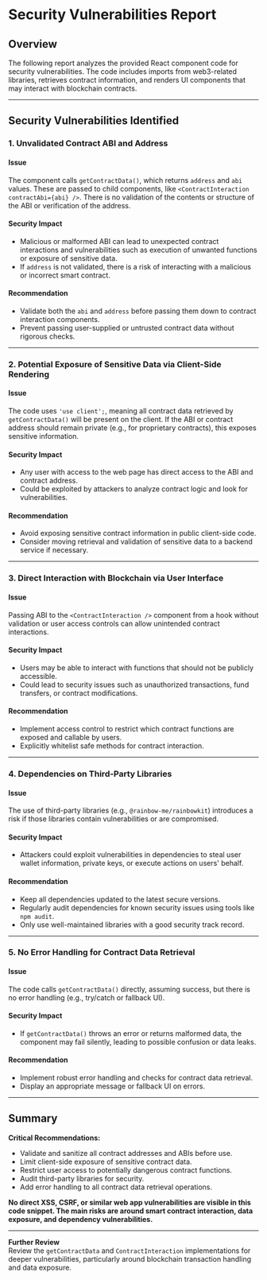 # Security Vulnerabilities Report

## Overview

The following report analyzes the provided React component code for security vulnerabilities. The code includes imports from web3-related libraries, retrieves contract information, and renders UI components that may interact with blockchain contracts.

---

## Security Vulnerabilities Identified

### 1. **Unvalidated Contract ABI and Address**

#### **Issue**
The component calls `getContractData()`, which returns `address` and `abi` values. These are passed to child components, like `<ContractInteraction contractAbi={abi} />`. There is no validation of the contents or structure of the ABI or verification of the address.

#### **Security Impact**
  - Malicious or malformed ABI can lead to unexpected contract interactions and vulnerabilities such as execution of unwanted functions or exposure of sensitive data.
  - If `address` is not validated, there is a risk of interacting with a malicious or incorrect smart contract.

#### **Recommendation**
- Validate both the `abi` and `address` before passing them down to contract interaction components.
- Prevent passing user-supplied or untrusted contract data without rigorous checks.

---

### 2. **Potential Exposure of Sensitive Data via Client-Side Rendering**

#### **Issue**
The code uses `'use client';`, meaning all contract data retrieved by `getContractData()` will be present on the client. If the ABI or contract address should remain private (e.g., for proprietary contracts), this exposes sensitive information.

#### **Security Impact**
- Any user with access to the web page has direct access to the ABI and contract address.
- Could be exploited by attackers to analyze contract logic and look for vulnerabilities.

#### **Recommendation**
- Avoid exposing sensitive contract information in public client-side code.
- Consider moving retrieval and validation of sensitive data to a backend service if necessary.

---

### 3. **Direct Interaction with Blockchain via User Interface**

#### **Issue**
Passing ABI to the `<ContractInteraction />` component from a hook without validation or user access controls can allow unintended contract interactions.

#### **Security Impact**
- Users may be able to interact with functions that should not be publicly accessible.
- Could lead to security issues such as unauthorized transactions, fund transfers, or contract modifications.

#### **Recommendation**
- Implement access control to restrict which contract functions are exposed and callable by users.
- Explicitly whitelist safe methods for contract interaction.

---

### 4. **Dependencies on Third-Party Libraries**

#### **Issue**
The use of third-party libraries (e.g., `@rainbow-me/rainbowkit`) introduces a risk if those libraries contain vulnerabilities or are compromised.

#### **Security Impact**
- Attackers could exploit vulnerabilities in dependencies to steal user wallet information, private keys, or execute actions on users' behalf.

#### **Recommendation**
- Keep all dependencies updated to the latest secure versions.
- Regularly audit dependencies for known security issues using tools like `npm audit`.
- Only use well-maintained libraries with a good security track record.

---

### 5. **No Error Handling for Contract Data Retrieval**

#### **Issue**
The code calls `getContractData()` directly, assuming success, but there is no error handling (e.g., try/catch or fallback UI).

#### **Security Impact**
- If `getContractData()` throws an error or returns malformed data, the component may fail silently, leading to possible confusion or data leaks.

#### **Recommendation**
- Implement robust error handling and checks for contract data retrieval.
- Display an appropriate message or fallback UI on errors.

---

## Summary

**Critical Recommendations:**
- Validate and sanitize all contract addresses and ABIs before use.
- Limit client-side exposure of sensitive contract data.
- Restrict user access to potentially dangerous contract functions.
- Audit third-party libraries for security.
- Add error handling to all contract data retrieval operations.

**No direct XSS, CSRF, or similar web app vulnerabilities are visible in this code snippet. The main risks are around smart contract interaction, data exposure, and dependency vulnerabilities.**

---

**Further Review**  
Review the `getContractData` and `ContractInteraction` implementations for deeper vulnerabilities, particularly around blockchain transaction handling and data exposure.